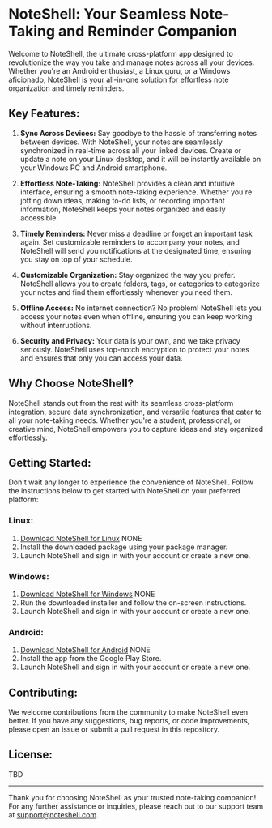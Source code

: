 # NoteShell: Your Seamless Note-Taking and Reminder Companion

Welcome to NoteShell, the ultimate cross-platform app designed to revolutionize the way you take and manage notes across all your devices. Whether you're an Android enthusiast, a Linux guru, or a Windows aficionado, NoteShell is your all-in-one solution for effortless note organization and timely reminders.

## Key Features:

1. **Sync Across Devices:** Say goodbye to the hassle of transferring notes between devices. With NoteShell, your notes are seamlessly synchronized in real-time across all your linked devices. Create or update a note on your Linux desktop, and it will be instantly available on your Windows PC and Android smartphone.

2. **Effortless Note-Taking:** NoteShell provides a clean and intuitive interface, ensuring a smooth note-taking experience. Whether you're jotting down ideas, making to-do lists, or recording important information, NoteShell keeps your notes organized and easily accessible.

3. **Timely Reminders:** Never miss a deadline or forget an important task again. Set customizable reminders to accompany your notes, and NoteShell will send you notifications at the designated time, ensuring you stay on top of your schedule.

4. **Customizable Organization:** Stay organized the way you prefer. NoteShell allows you to create folders, tags, or categories to categorize your notes and find them effortlessly whenever you need them.

5. **Offline Access:** No internet connection? No problem! NoteShell lets you access your notes even when offline, ensuring you can keep working without interruptions.

6. **Security and Privacy:** Your data is your own, and we take privacy seriously. NoteShell uses top-notch encryption to protect your notes and ensures that only you can access your data.
<!--
8. **Multi-Format Support:** Express yourself freely with NoteShell's support for rich text formatting, images, and attachments. Make your notes as vibrant and detailed as your thoughts.

9. **Collaboration Made Easy:** Share your notes with friends, family, or colleagues with just a few taps. Collaborate on projects, brainstorm ideas, and keep everyone on the same page with shared notes.
-->
## Why Choose NoteShell?

NoteShell stands out from the rest with its seamless cross-platform integration, secure data synchronization, and versatile features that cater to all your note-taking needs. Whether you're a student, professional, or creative mind, NoteShell empowers you to capture ideas and stay organized effortlessly.

## Getting Started:

Don't wait any longer to experience the convenience of NoteShell. Follow the instructions below to get started with NoteShell on your preferred platform:

### Linux:

1. [Download NoteShell for Linux]() NONE
2. Install the downloaded package using your package manager.
3. Launch NoteShell and sign in with your account or create a new one.

### Windows:

1. [Download NoteShell for Windows]() NONE
2. Run the downloaded installer and follow the on-screen instructions.
3. Launch NoteShell and sign in with your account or create a new one.

### Android:

1. [Download NoteShell for Android]() NONE
2. Install the app from the Google Play Store.
3. Launch NoteShell and sign in with your account or create a new one.

## Contributing:

We welcome contributions from the community to make NoteShell even better. If you have any suggestions, bug reports, or code improvements, please open an issue or submit a pull request in this repository.

## License:

TBD

---

Thank you for choosing NoteShell as your trusted note-taking companion! For any further assistance or inquiries, please reach out to our support team at support@noteshell.com.
